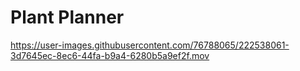 # Plant Planner


https://user-images.githubusercontent.com/76788065/222538061-3d7645ec-8ec6-44fa-b9a4-6280b5a9ef2f.mov

